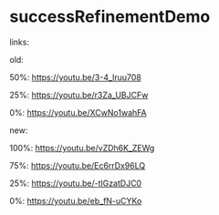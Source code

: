 # successRefinementDemo
links:

old:

50%: https://youtu.be/3-4_lruu708

25%: https://youtu.be/r3Za_UBJCFw

0%: https://youtu.be/XCwNo1wahFA

new:

100%: https://youtu.be/vZDh6K_ZEWg

75%: https://youtu.be/Ec6rrDx96LQ

25%: https://youtu.be/-tlGzatDJC0

0%: https://youtu.be/eb_fN-uCYKo
